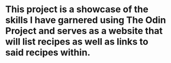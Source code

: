 # This project is a showcase of the skills I have garnered using The Odin Project and serves as a website that will list recipes as well as links to said recipes within. 